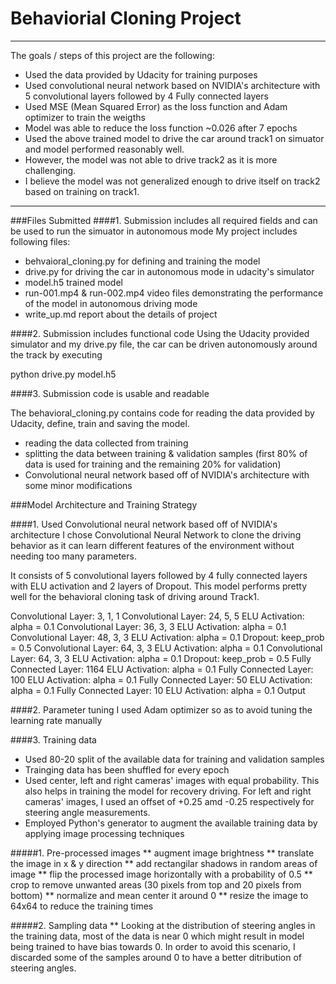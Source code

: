 # Behaviorial Cloning Project

---
The goals / steps of this project are the following:
* Used the data provided by Udacity for training purposes
* Used convolutional neural network based on NVIDIA's architecture with 5 convolutional layers followed by 4 Fully connected layers
* Used MSE (Mean Squared Error) as the loss function and Adam optimizer to train the weigths
* Model was able to reduce the loss function ~0.026 after 7 epochs
* Used the above trained model to drive the car around track1 on simuator and model performed reasonably well.
* However, the model was not able to drive track2 as it is more challenging.
* I believe the model was not generalized enough to drive itself on track2 based on training on track1. 

---
###Files Submitted
####1. Submission includes all required fields and can be used to run the simuator in autonomous mode
My project includes following files:
* behvaioral_cloning.py for defining and training the model
* drive.py for driving the car in autonomous mode in udacity's simulator
* model.h5 trained model
* run-001.mp4 & run-002.mp4 video files demonstrating the performance of the model in autonomous driving mode
* write_up.md report about the details of project


####2. Submission includes functional code Using the Udacity provided simulator and my drive.py file, the car can be driven autonomously around the track by executing

python drive.py model.h5

####3. Submission code is usable and readable

The behavioral_cloning.py contains code for reading the data provided by Udacity, define, train and saving the model.
* reading the data collected from training
* splitting the data between training & validation samples (first 80% of data is used for training and the remaining 20% for validation)
* Convolutional neural network based off of NVIDIA's architecture with some minor modifications

###Model Architecture and Training Strategy

####1. Used Convolutional neural network based off of NVIDIA's architecture
I chose Convolutional Neural Network to clone the driving behavior as it can learn different features of the environment without needing too many parameters.

It consists of 5 convolutional layers followed by 4 fully connected layers with ELU activation and 2 layers of Dropout.
This model performs pretty well for the behavioral cloning task of driving around Track1.

Convolutional Layer: 3, 1, 1
Convolutional Layer: 24, 5, 5
ELU Activation: alpha = 0.1
Convolutional Layer: 36, 3, 3
ELU Activation: alpha = 0.1
Convolutional Layer: 48, 3, 3
ELU Activation: alpha = 0.1
Dropout: keep_prob = 0.5
Convolutional Layer: 64, 3, 3
ELU Activation: alpha = 0.1
Convolutional Layer: 64, 3, 3
ELU Activation: alpha = 0.1
Dropout: keep_prob = 0.5
Fully Connected Layer: 1164
ELU Activation: alpha = 0.1
Fully Connected Layer: 100
ELU Activation: alpha = 0.1
Fully Connected Layer: 50
ELU Activation: alpha = 0.1
Fully Connected Layer: 10
ELU Activation: alpha = 0.1
Output 

####2. Parameter tuning
I used Adam optimizer so as to avoid tuning the learning rate manually

####3. Training data
* Used 80-20 split of the available data for training and validation samples
* Trainging data has been shuffled for every epoch
* Used center, left and right cameras' images with equal probability. This also helps in training the model for recovery driving. For left and right cameras' images, I used an offset of +0.25 amd -0.25 respectively for steering angle measurements.  
* Employed Python's generator to augment the available training data by applying image processing techniques

#####1. Pre-processed images
** augment image brightness
** translate the image in x & y direction
** add rectangilar shadows in random areas of image 
** flip the processed image horizontally with a probability of 0.5 
** crop to remove unwanted areas (30 pixels from top and 20 pixels from bottom) 
** normalize and mean center it around 0
** resize the image to 64x64 to reduce the training times

#####2. Sampling data
** Looking at the distribution of steering angles in the training data, most of the data is near 0 which might result in model being trained to have bias towards 0. In order to avoid this scenario, I discarded some of the samples around 0 to have a better ditribution of steering angles.

